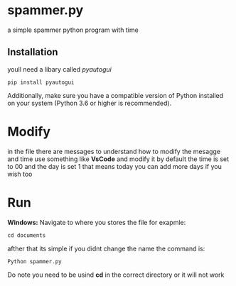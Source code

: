 # spammer.py
a simple spammer python program with time
## Installation
youll need a libary called *pyautogui*
```
pip install pyautogui
```
Additionally, make sure you have a compatible version of Python installed on your system (Python 3.6 or higher is recommended).

# Modify 
in the file there are messages to understand how to modify the mesagge and time 
use something like **VsCode** and modify it by default the time is set to 00 and the day is set 1 that means today you can add more days if you wish too

# Run
**Windows:**
Navigate to where you stores the file for exapmle:
```
cd documents
```
afther that its simple if you didnt change the name the command is:
```
Python spammer.py
```
Do note you need to be usind **cd** in the correct directory or it will not work 

